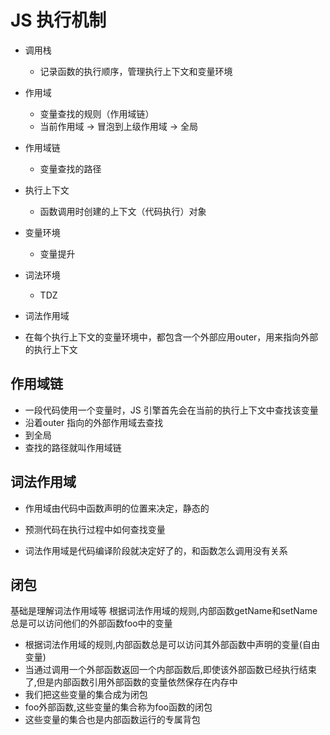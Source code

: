 # JS 执行机制

- 调用栈
  - 记录函数的执行顺序，管理执行上下文和变量环境
- 作用域
  - 变量查找的规则（作用域链）
  - 当前作用域 -> 冒泡到上级作用域 -> 全局
- 作用域链
  - 变量查找的路径
- 执行上下文
  - 函数调用时创建的上下文（代码执行）对象
- 变量环境
  - 变量提升
- 词法环境
  - TDZ
- 词法作用域


- 在每个执行上下文的变量环境中，都包含一个外部应用outer，用来指向外部的执行上下文

## 作用域链
- 一段代码使用一个变量时，JS 引擎首先会在当前的执行上下文中查找该变量
- 沿着outer 指向的外部作用域去查找
- 到全局
- 查找的路径就叫作用域链


## 词法作用域
- 作用域由代码中函数声明的位置来决定，静态的
- 预测代码在执行过程中如何查找变量

- 词法作用域是代码编译阶段就决定好了的，和函数怎么调用没有关系

## 闭包
基础是理解词法作用域等
根据词法作用域的规则,内部函数getName和setName总是可以访问他们的外部函数foo中的变量

- 根据词法作用域的规则,内部函数总是可以访问其外部函数中声明的变量(自由变量)
- 当通过调用一个外部函数返回一个内部函数后,即使该外部函数已经执行结束了,但是内部函数引用外部函数的变量依然保存在内存中
- 我们把这些变量的集合成为闭包
- foo外部函数,这些变量的集合称为foo函数的闭包
- 这些变量的集合也是内部函数运行的专属背包